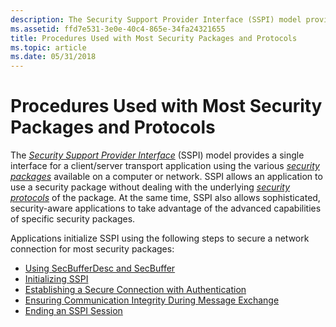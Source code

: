 ```yaml
---
description: The Security Support Provider Interface (SSPI) model provides a single interface for a client/server transport application using the various security packages available on a computer or network.
ms.assetid: ffd7e531-3e0e-40c4-865e-34fa24321655
title: Procedures Used with Most Security Packages and Protocols
ms.topic: article
ms.date: 05/31/2018
---
```


# Procedures Used with Most Security Packages and Protocols

The [*Security Support Provider Interface*](../secgloss/s-gly.md) (SSPI) model provides a single interface for a client/server transport application using the various [*security packages*](../secgloss/s-gly.md) available on a computer or network. SSPI allows an application to use a security package without dealing with the underlying [*security protocols*](../secgloss/s-gly.md) of the package. At the same time, SSPI also allows sophisticated, security-aware applications to take advantage of the advanced capabilities of specific security packages.

Applications initialize SSPI using the following steps to secure a network connection for most security packages:

-   [Using SecBufferDesc and SecBuffer](using-secbufferdesc-and-secbuffer.md)
-   [Initializing SSPI](initializing-sspi.md)
-   [Establishing a Secure Connection with Authentication](establishing-a-secure-connection-with-authentication.md)
-   [Ensuring Communication Integrity During Message Exchange](ensuring-communication-integrity-during-message-exchange.md)
-   [Ending an SSPI Session](ending-an-sspi-session.md)

 

 
